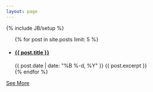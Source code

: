 ```yaml
---
layout: page
---
```

{% include JB/setup %}

<ul class="posts">
  {% for post in site.posts limit: 5 %}
    <li class="post">
      <h4 class="title"><a href="{{ post.url }}">{{ post.title }}</a></h4>
      <span class="date">{{ post.date | date: "%B %-d, %Y" }}</span>
      <span class="excerpt">{{ post.excerpt }}</span>
    </li>
  {% endfor %}
</ul>

<div class="more"><a href="{{ BASE_PATH }}{{ site.JB.archive_path }}">See More</a></div>